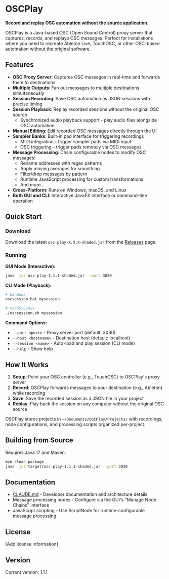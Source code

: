 # OSCPlay

**Record and replay OSC automation without the source application.**

OSCPlay is a Java-based OSC (Open Sound Control) proxy server that captures, records, and replays OSC messages. Perfect for installations where you need to recreate Ableton Live, TouchOSC, or other OSC-based automation without the original software.

## Features

- **OSC Proxy Server**: Captures OSC messages in real-time and forwards them to destinations
- **Multiple Outputs**: Fan out messages to multiple destinations simultaneously
- **Session Recording**: Save OSC automation as JSON sessions with precise timing
- **Session Playback**: Replay recorded sessions without the original OSC source
  - Synchronized audio playback support - play audio files alongside OSC automation
- **Manual Editing**: Edit recorded OSC messages directly through the UI
- **Sampler Banks**: Built-in pad interface for triggering recordings
  - MIDI integration - trigger sampler pads via MIDI input
  - OSC triggering - trigger pads remotely via OSC messages
- **Message Processing**: Chain configurable nodes to modify OSC messages:
  - Rename addresses with regex patterns
  - Apply moving averages for smoothing
  - Filter/drop messages by pattern
  - Runtime JavaScript processing for custom transformations
  - And more...
- **Cross-Platform**: Runs on Windows, macOS, and Linux
- **Both GUI and CLI**: Interactive JavaFX interface or command-line operation

## Quick Start

### Download

Download the latest `osc-play-X.X.X-shaded.jar` from the [Releases](../../releases) page.

### Running

**GUI Mode (Interactive):**
```bash
java -jar osc-play-1.1.1-shaded.jar --port 3030
```

**CLI Mode (Playback):**
```bash
# Windows
oscsession.bat mysession

# macOS/Linux
./oscsession.sh mysession
```

**Command Options:**
- `--port <port>` - Proxy server port (default: 3030)
- `--host <hostname>` - Destination host (default: localhost)
- `--session <name>` - Auto-load and play session (CLI mode)
- `--help` - Show help

## How It Works

1. **Setup**: Point your OSC controller (e.g., TouchOSC) to OSCPlay's proxy server
2. **Record**: OSCPlay forwards messages to your destination (e.g., Ableton) while recording
3. **Save**: Save the recorded session as a JSON file in your project
4. **Replay**: Play back the session on any computer without the original OSC source

OSCPlay stores projects in `~/Documents/OSCPlay/Projects/` with recordings, node configurations, and processing scripts organized per-project.

## Building from Source

Requires Java 17 and Maven:

```bash
mvn clean package
java -jar target/osc-play-1.1.1-shaded.jar --port 3030
```

## Documentation

- [CLAUDE.md](CLAUDE.md) - Developer documentation and architecture details
- Message processing nodes - Configure via the GUI's "Manage Node Chains" interface
- JavaScript scripting - Use ScriptNode for runtime-configurable message processing

## License

[Add license information]

## Version

Current version: 1.1.1



